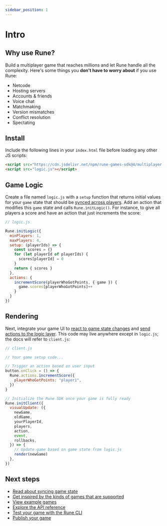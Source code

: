 ```yaml
---
sidebar_position: 1
---
```


# Intro

## Why use Rune?

Build a multiplayer game that reaches millions and let Rune handle all the complexity. Here's some things you **don't have to worry about** if you use Rune:

- Netcode
- Hosting servers
- Accounts & friends
- Voice chat
- Matchmaking
- Version mismatches
- Conflict resolution
- Spectating

## Install

Include the following lines in your `index.html` file before loading any other JS scripts:

```html
<script src="https://cdn.jsdelivr.net/npm/rune-games-sdk@4/multiplayer.js"></script>
<script src="logic.js"></script>
```

## Game Logic

Create a file named `logic.js` with a `setup` function that returns initial values for your `game` state that should be [synced across players](syncing-game-state.md). Add an action that modifies this `game` state and calls `Rune.initLogic()`.  For instance, to give all players a score and have an action that just increments the score:

```js
// logic.js

Rune.initLogic({
  minPlayers: 1,
  maxPlayers: 4,
  setup: (playerIds) => {
    const scores = {}
    for (let playerId of playerIds) {
      scores[playerId] = 0
    }
    return { scores }      
  },
  actions: {
    incrementScore(playerWhoGotPoints, { game }) {
      game.scores[playerWhoGotPoints]++
    }
  }
})
```

## Rendering

Next, integrate your game UI to [react to game state changes](api/multiplayer.md#runeinitclientoptions) and [send actions to the logic layer](api/multiplayer.md#runeinitclientoptions). This code may live anywhere except in `logic.js`; the docs will refer to `client.js`:

```js
// client.js

// Your game setup code...

// Trigger an action based on user input
button.onClick = () => {
  Rune.actions.incrementScore({
    playerWhoGotPoints: "player1",
  })
}

// Initialize the Rune SDK once your game is fully ready
Rune.initClient({
  visualUpdate: ({
    newGame,
    oldGame,
    yourPlayerId,
    players,
    action,
    event,
    rollbacks,
  }) => {
    // Update game based on game state from logic.js
    render(newGame)
  },
})
```

## Next steps

- [Read about syncing game state](syncing-game-state.md)
- [Get inspired by the kinds of games that are supported](supported-games.md)
- [View example games](examples.md)
- [Explore the API reference](api/multiplayer.md)
- [Test your game with the Rune CLI](cli.md)
- [Publish your game](publishing.md)
